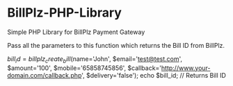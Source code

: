 # BillPlz-PHP-Library
Simple PHP Library for BillPlz Payment Gateway

Pass all the parameters to this function which returns the Bill ID from BillPlz.

$bill_id = billplz_create_bill ($name='John', $email='test@test.com', $amount='100', $mobile='65858745856', $callback='http://www.your-domain.com/callback.php', $delivery='false');
echo $bill_id; // Returns Bill ID
